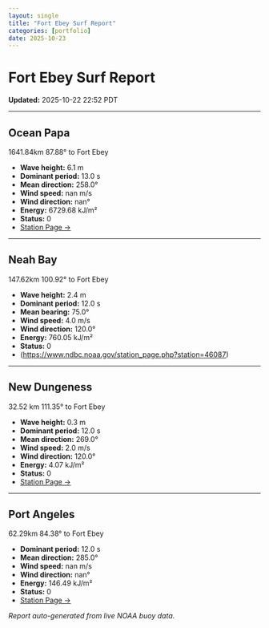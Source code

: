 ```yaml
---
layout: single
title: "Fort Ebey Surf Report"
categories: [portfolio]
date: 2025-10-23
---
```


# Fort Ebey Surf Report
**Updated:** 2025-10-22 22:52 PDT

---

## Ocean Papa 
1641.84km 87.88° to Fort Ebey
- **Wave height:** 6.1 m  
- **Dominant period:** 13.0 s  
- **Mean direction:** 258.0°  
- **Wind speed:** nan m/s  
- **Wind direction:** nan°  
- **Energy:** 6729.68 kJ/m²  
- **Status:** 0  
- [Station Page →](https://www.ndbc.noaa.gov/station_page.php?station=46246)

---

## Neah Bay 
147.62km 100.92° to Fort Ebey

- **Wave height:** 2.4 m  
- **Dominant period:** 12.0 s  
- **Mean bearing:** 75.0°  
- **Wind speed:** 4.0 m/s  
- **Wind direction:** 120.0°  
- **Energy:** 760.05 kJ/m²  
- **Status:** 0  
- (https://www.ndbc.noaa.gov/station_page.php?station=46087)

---

## New Dungeness 
32.52 km 111.35° to Fort Ebey 

- **Wave height:** 0.3 m  
- **Dominant period:** 12.0 s  
- **Mean direction:** 269.0°  
- **Wind speed:** 2.0 m/s  
- **Wind direction:** 120.0°  
- **Energy:** 4.07 kJ/m²  
- **Status:** 0  
- [Station Page →](https://www.ndbc.noaa.gov/station_page.php?station=46088)

---

## Port Angeles 
62.29km 84.38° to Fort Ebey 
- **Dominant period:** 12.0 s  
- **Mean direction:** 285.0°  
- **Wind speed:** nan m/s  
- **Wind direction:** nan°  
- **Energy:** 146.49 kJ/m²  
- **Status:** 0  
- [Station Page →](https://www.ndbc.noaa.gov/station_page.php?station=46267)

*Report auto-generated from live NOAA buoy data.*
